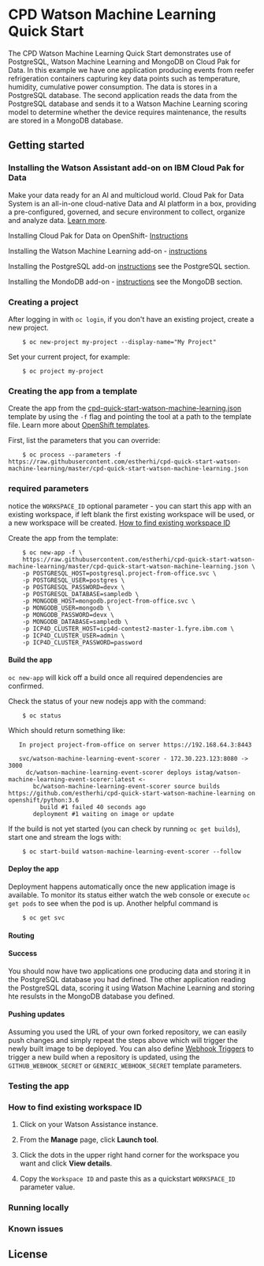 # CPD Watson Machine Learning Quick Start

The CPD Watson Machine Learning Quick Start demonstrates use of PostgreSQL, Watson Machine Learning and MongoDB on Cloud Pak for Data. 
In this example we have one application producing events from reefer refrigeration containers capturing key data points such as temperature, humidity, cumulative power consumption. The data is stores in a PostgreSQL database.
The second application reads the data from the PostgreSQL database and sends it to a Watson Machine Learning scoring model to determine whether the device requires maintenance, the results are stored in a MongoDB database.
                                                                                                                                                           
## Getting started

### Installing the Watson Assistant add-on on IBM Cloud Pak for Data 

Make your data ready for an AI and multicloud world. Cloud Pak for Data System is an all-in-one cloud-native Data and AI platform in a box, providing a pre-configured, governed, and secure environment to collect, organize and analyze data. [Learn more](https://docs-icpdata.mybluemix.net/docs/content/SSQNUZ_current/com.ibm.icpdata.doc/zen/overview/overview.html).

Installing Cloud Pak for Data on OpenShift- [Instructions](https://docs-icpdata.mybluemix.net/docs/content/SSQNUZ_current/com.ibm.icpdata.doc/zen/install/ovu.html)

Installing the Watson Machine Learning add-on - [instructions](https://docs-icpdata.mybluemix.net/docs/content/SSQNUZ_current/com.ibm.icpdata.doc/dsx/wmlservices.html)

Installing the PostgreSQL add-on [instructions](https://docs-icpdata.mybluemix.net/docs/content/SSQNUZ_current/com.ibm.icpdata.doc/zen/admin/create-db.html) see the PostgreSQL section.

Installing the MondoDB add-on - [instructions](https://docs-icpdata.mybluemix.net/docs/content/SSQNUZ_current/com.ibm.icpdata.doc/zen/admin/create-db.html) see the MongoDB section.


### Creating a project

After logging in with `oc login`, if you don't have an existing project, create a new project.

        $ oc new-project my-project --display-name="My Project"

Set your current project, for example:

        $ oc project my-project

### Creating the app from a template

Create the app from the [cpd-quick-start-watson-machine-learning.json](cpd-quick-start-watson-machine-learning.json) template by using the `-f` flag and pointing the tool at a path to the template file. Learn more about [OpenShift templates](https://docs.openshift.com/enterprise/3.0/dev_guide/templates.html#dev-guide-templates).

First, list the parameters that you can override:

        $ oc process --parameters -f https://raw.githubusercontent.com/estherhi/cpd-quick-start-watson-machine-learning/master/cpd-quick-start-watson-machine-learning.json

### required parameters

notice the `WORKSPACE_ID` optional parameter - you can start this app with an existing workspace, if left blank the first existing workspace will be used, or a new workspace will be created. [How to find existing workspace ID](#how-to-find-existing-workspace-id)

Create the app from the template:

        $ oc new-app -f \
        https://raw.githubusercontent.com/estherhi/cpd-quick-start-watson-machine-learning/master/cpd-quick-start-watson-machine-learning.json \
        -p POSTGRESQL_HOST=postgresql.project-from-office.svc \
        -p POSTGRESQL_USER=postgres \
        -p POSTGRESQL_PASSWORD=devx \
        -p POSTGRESQL_DATABASE=sampledb \
        -p MONGODB_HOST=mongodb.project-from-office.svc \
        -p MONGODB_USER=mongodb \
        -p MONGODB_PASSWORD=devx \
        -p MONGODB_DATABASE=sampledb \
        -p ICP4D_CLUSTER_HOST=icp4d-contest2-master-1.fyre.ibm.com \
        -p ICP4D_CLUSTER_USER=admin \
        -p ICP4D_CLUSTER_PASSWORD=password 

#### Build the app

`oc new-app` will kick off a build once all required dependencies are confirmed.

Check the status of your new nodejs app with the command:

        $ oc status
        
        
Which should return something like:

       In project project-from-office on server https://192.168.64.3:8443
     
       svc/watson-machine-learning-event-scorer - 172.30.223.123:8080 -> 3000
         dc/watson-machine-learning-event-scorer deploys istag/watson-machine-learning-event-scorer:latest <-
           bc/watson-machine-learning-event-scorer source builds https://github.com/estherhi/cpd-quick-start-watson-machine-learning on openshift/python:3.6 
             build #1 failed 40 seconds ago
           deployment #1 waiting on image or update      
        
        
If the build is not yet started (you can check by running `oc get builds`), start one and stream the logs with:

        $ oc start-build watson-machine-learning-event-scorer --follow
        
#### Deploy the app

Deployment happens automatically once the new application image is available.  To monitor its status either watch the web console or execute `oc get pods` to see when the pod is up.  Another helpful command is

        $ oc get svc
        
#### Routing


#### Success

You should now have two applications one producing data and storing it in the PostgreSQL database you had defined. The other application reading the PostgreSQL data, scoring it using Watson Machine Learning and storing hte resulsts in the MongoDB database you defined.

#### Pushing updates

Assuming you used the URL of your own forked repository, we can easily push changes and simply repeat the steps above which will trigger the newly built image to be deployed.
You can also define [Webhook Triggers](https://docs.openshift.com/container-platform/3.5/dev_guide/builds/triggering_builds.html#webhook-triggers) to trigger a new build when a repository is updated, using the `GITHUB_WEBHOOK_SECRET` or `GENERIC_WEBHOOK_SECRET` template parameters.

### Testing the app


### How to find existing workspace ID

1. Click on your Watson Assistance instance.

1. From the **Manage** page, click **Launch tool**.

1. Click the dots in the upper right hand corner for the workspace you want and click **View details**.

1. Copy the `Workspace ID` and paste this as a quickstart `WORKSPACE_ID` parameter value.


### Running locally


### Known issues


## License

 
